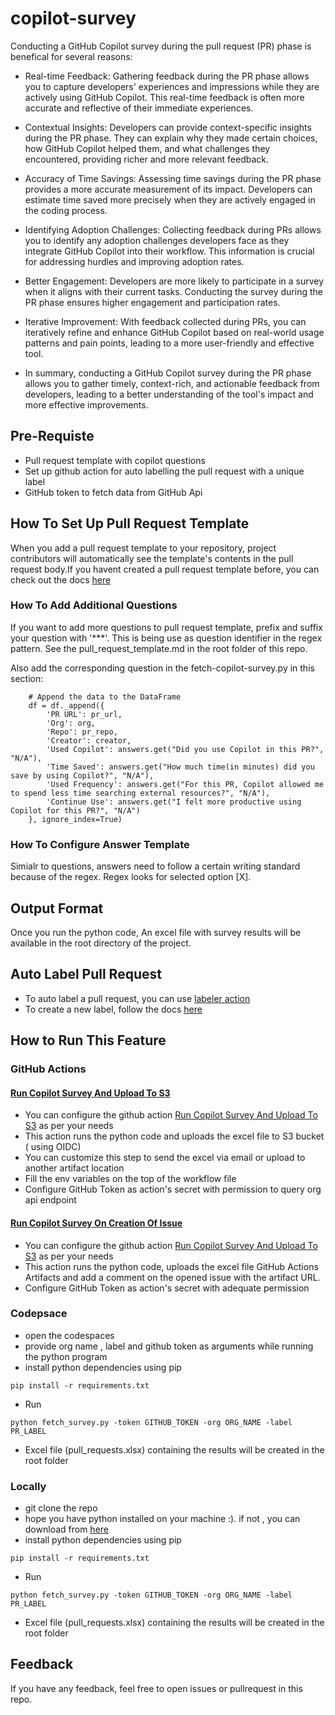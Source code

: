 # copilot-survey

Conducting a GitHub Copilot survey during the pull request (PR) phase is benefical for several reasons:

- Real-time Feedback: Gathering feedback during the PR phase allows you to capture developers' experiences and impressions while they are actively using GitHub Copilot. This real-time feedback is often more accurate and reflective of their immediate experiences.

- Contextual Insights: Developers can provide context-specific insights during the PR phase. They can explain why they made certain choices, how GitHub Copilot helped them, and what challenges they encountered, providing richer and more relevant feedback.

- Accuracy of Time Savings: Assessing time savings during the PR phase provides a more accurate measurement of its impact. Developers can estimate time saved more precisely when they are actively engaged in the coding process.

- Identifying Adoption Challenges: Collecting feedback during PRs allows you to identify any adoption challenges developers face as they integrate GitHub Copilot into their workflow. This information is crucial for addressing hurdles and improving adoption rates.

- Better Engagement: Developers are more likely to participate in a survey when it aligns with their current tasks. Conducting the survey during the PR phase ensures higher engagement and participation rates.

- Iterative Improvement: With feedback collected during PRs, you can iteratively refine and enhance GitHub Copilot based on real-world usage patterns and pain points, leading to a more user-friendly and effective tool.

- In summary, conducting a GitHub Copilot survey during the PR phase allows you to gather timely, context-rich, and actionable feedback from developers, leading to a better understanding of the tool's impact and more effective improvements.

## Pre-Requiste
- Pull request template with copilot questions
- Set up github action for auto labelling the pull request with a unique label
- GitHub token to fetch data from GitHub Api

## How To Set Up Pull Request Template
When you add a pull request template to your repository, project contributors will automatically see the template's contents in the pull request body.If you havent created a pull request template before, you can check out the docs [here](https://docs.github.com/en/enterprise-cloud@latest/communities/using-templates-to-encourage-useful-issues-and-pull-requests/creating-a-pull-request-template-for-your-repository)

### How To Add Additional Questions
If you want to add more questions to pull request template, prefix and suffix your question with '***'. This is being use as question identifier in the regex pattern. See the pull_request_template.md in the root folder of this repo.

Also add the corresponding question in the fetch-copilot-survey.py in this section:
```
    # Append the data to the DataFrame
    df = df._append({
        'PR URL': pr_url,
        'Org': org,
        'Repo': pr_repo,
        'Creator': creator,
        'Used Copilot': answers.get("Did you use Copilot in this PR?", "N/A"),
        'Time Saved': answers.get("How much time(in minutes) did you save by using Copilot?", "N/A"),
        'Used Frequency': answers.get("For this PR, Copilot allowed me to spend less time searching external resources?", "N/A"),
        'Continue Use': answers.get("I felt more productive using Copilot for this PR?", "N/A")
    }, ignore_index=True)
```

### How To Configure Answer Template
Simialr to questions, answers need to follow a certain writing standard because of the regex. Regex looks for selected option [X].

## Output Format
Once you run the python code, An excel file with survey results will be available in the root directory of the project.

## Auto Label Pull Request
- To auto label a pull request, you can use [labeler action](https://github.com/actions/labeler)
- To create a new label, follow the docs [here](https://docs.github.com/en/enterprise-cloud@latest/issues/using-labels-and-milestones-to-track-work/managing-labels)

## How to Run This Feature

### GitHub Actions

#### [Run Copilot Survey And Upload To S3](https://github.com/tjsingh85/copilot-survey/blob/main/.github/workflows/create-excel-report.yml)

- You can configure the github action [Run Copilot Survey And Upload To S3](https://github.com/tjsingh85/copilot-survey/blob/main/.github/workflows/create-excel-report.yml) as per your needs
- This action runs the python code and uploads the excel file to S3 bucket ( using OIDC)
- You can customize this step to send the excel via email or upload to another artifact location
- Fill the env variables on the top of the workflow file
- Configure GitHub Token as action's secret with permission to query org api endpoint

#### [Run Copilot Survey On Creation Of Issue](https://github.com/tjsingh85/copilot-survey/blob/main/.github/workflows/.github/workflows/create-excel-report-from-issue.yml)

- You can configure the github action [Run Copilot Survey And Upload To S3](https://github.com/tjsingh85/copilot-survey/blob/main/.github/workflows/create-excel-report.yml) as per your needs
- This action runs the python code, uploads the excel file GitHub Actions Artifacts and add a comment on the opened issue with the artifact URL.
- Configure GitHub Token as action's secret with adequate permission

### Codepsace
- open the codespaces
- provide org name , label and github token as arguments while running the python program
- install python dependencies using pip
```
pip install -r requirements.txt
```
- Run
```
python fetch_survey.py -token GITHUB_TOKEN -org ORG_NAME -label PR_LABEL
```
- Excel file (pull_requests.xlsx) containing the results will be created in the root folder

### Locally
- git clone the repo
- hope you have python installed on your machine :). if not , you can download from [here](https://www.python.org/downloads/)
- install python dependencies using pip
```
pip install -r requirements.txt
```
- Run
```
python fetch_survey.py -token GITHUB_TOKEN -org ORG_NAME -label PR_LABEL
```
- Excel file (pull_requests.xlsx) containing the results will be created in the root folder

## Feedback
If you have any feedback, feel free to open issues or pullrequest in this repo.

